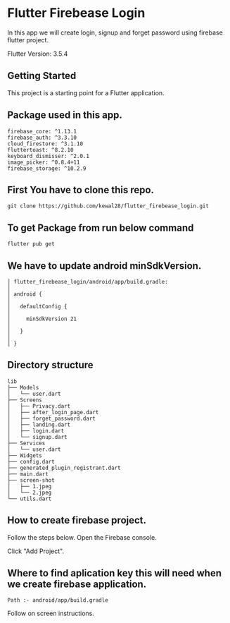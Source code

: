 # Flutter Firebease Login

In this app we will create login, signup and forget password using firebase flutter project.

Flutter Version: 3.5.4

## Getting Started

This project is a starting point for a Flutter application.

## Package used in this app.

```
firebase_core: ^1.13.1
firebase_auth: ^3.3.10
cloud_firestore: ^3.1.10
fluttertoast: ^8.2.10
keyboard_dismisser: ^2.0.1
image_picker: ^0.8.4+11
firebase_storage: ^10.2.9
```

## First You have to clone this repo.

```
git clone https://github.com/kewal28/flutter_firebease_login.git
```

## To get Package from run below command

```
flutter pub get
```

## We have to update android minSdkVersion.

```
│ flutter_firebease_login/android/app/build.gradle:                                             │
│ android {                                                                                     │
│   defaultConfig {                                                                             │
│     minSdkVersion 21                                                                          │
│   }                                                                                           │
│ } 
```

## Directory structure

```
lib
├── Models
│   └── user.dart
├── Screens
│   ├── Privacy.dart
│   ├── after_login_page.dart
│   ├── forget_password.dart
│   ├── landing.dart
│   ├── login.dart
│   └── signup.dart
├── Services
│   └── user.dart
├── Widgets
├── config.dart
├── generated_plugin_registrant.dart
├── main.dart
├── screen-shot
│   ├── 1.jpeg
│   └── 2.jpeg
└── utils.dart
```

## How to create firebase project.

Follow the steps below. Open the Firebase console.

Click "Add Project".

## Where to find aplication key this will need when we create firebase application.

```
Path :- android/app/build.gradle
```

Follow on screen instructions.

